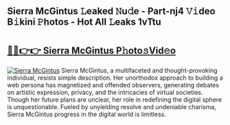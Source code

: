 ## Sierra McGintus 𝙻eaked 𝙽u𝚍e - Part-nj4 𝚅𝚒deo B𝚒kini 𝙿hotos - Hot All 𝙻eaks 1vTtu

# <h2><a href="http://ld1cjul.urlbe.top/?page=Sierra+McGintus">🔗🔗👉👉 Sierra McGintus P𝚑oto𝚜Vid𝚎o</a></h2>

[![Sierra McGintus](https://i.imgur.com/eBuTRDB.gif)](http://ld1cjul.urlbe.top/?page=Sierra+McGintus)
Sierra McGintus, a multifaceted and thought-provoking individual, resists simple description. Her unorthodox approach to building a web persona has magnetized and offended observers, generating debates on artistic expression, privacy, and the intricacies of virtual societies. Though her future plans are unclear, her role in redefining the digital sphere is unquestionable. Fueled by unyielding resolve and undeniable charisma, Sierra McGintus progress in the digital world is limitless.
